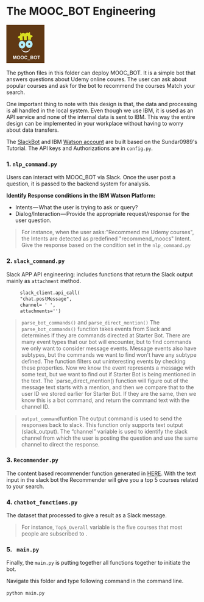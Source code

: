 # The MOOC_BOT Engineering
<img src="../Image/MOOC_BOT.jpg" width="100">

The python files in this folder can deploy MOOC_BOT. It is a simple bot that answers questions about Udemy online coures. The user can ask about popular courses and ask for the bot to recommend the courses Match your search.

One important thing to note with this design is that, the data and processing is all handled in the local system. Even though we use IBM, it is used as an API service and none of the internal data is sent to IBM. This way the entire design can be implemented in your workplace without having to worry about data transfers.

The [SlackBot](https://github.com/Sundar0989/Movie_Bot/blob/master/slack/Create_slack_app.ipynb) and IBM [Watson account](https://github.com/Sundar0989/Movie_Bot/blob/master/nlp/IBM_Watson_Conversation_setup.ipynb) are built based on the Sundar0989's Tutorial. The API keys and Authorizations are in `config.py`.

### 1. `nlp_command.py`
Users can interact with MOOC_BOT via Slack. Once the user post a question, it is passed to the backend system for analysis.

**Identify Response conditions in the IBM Watson Platform:**

- Intents — What the user is trying to ask or query? 
- Dialog/Interaction — Provide the appropriate request/response for the user question.

> For instance, when the user asks:"Recommend me Udemy courses", the Intents are detected as predefined "recommend_moocs" Intent. Give the response based on the condition set in the `nlp_command.py`


### 2. `slack_command.py`

 Slack APP API engineering: includes functions that return the Slack output mainly as `attachment` method. 
 
 ```  
      slack_client.api_call(
      "chat.postMessage",
      channel= ' ',
      attachments='')   
 ```
 > `parse_bot_commands()` and `parse_direct_mention()`
 The `parse_bot_commands()` function takes events from Slack and determines if they are commands directed at Starter Bot. There are many event types that our bot will encounter, but to find commands we only want to consider message events. Message events also have subtypes, but the commands we want to find won't have any subtype defined. The function filters out uninteresting events by checking these properties. Now we know the event represents a message with some text, but we want to find out if Starter Bot is being mentioned in the text. The `parse_direct_mention() function will figure out of the message text starts with a mention, and then we compare that to the user ID we stored earlier for Starter Bot. If they are the same, then we know this is a bot command, and return the command text with the channel ID.

>`output_command`funtion
The output command is used to send the responses back to slack. This function only supports text output (slack_output). The “channel” variable is used to identify the slack channel from which the user is posting the question and use the same channel to direct the response.

 
 ### 3. `Recommender.py`
 
The content based recommender function generated in [HERE](../Code/02_Content_Based_Recommender.ipynp). With the text input in the slack bot the Recommender will give you a top 5 courses related to your search.


### 4. `chatbot_functions.py`

The dataset that processed to give a result as a Slack message. 

> For instance, `Top5_Overall` variable is the five courses that most people are subscribed to .

### 5. ` main.py`

Finally, the `main.py` is putting together all functions together to initiate the bot. 

Navigate this folder and type following command in the command line.

`python main.py`
